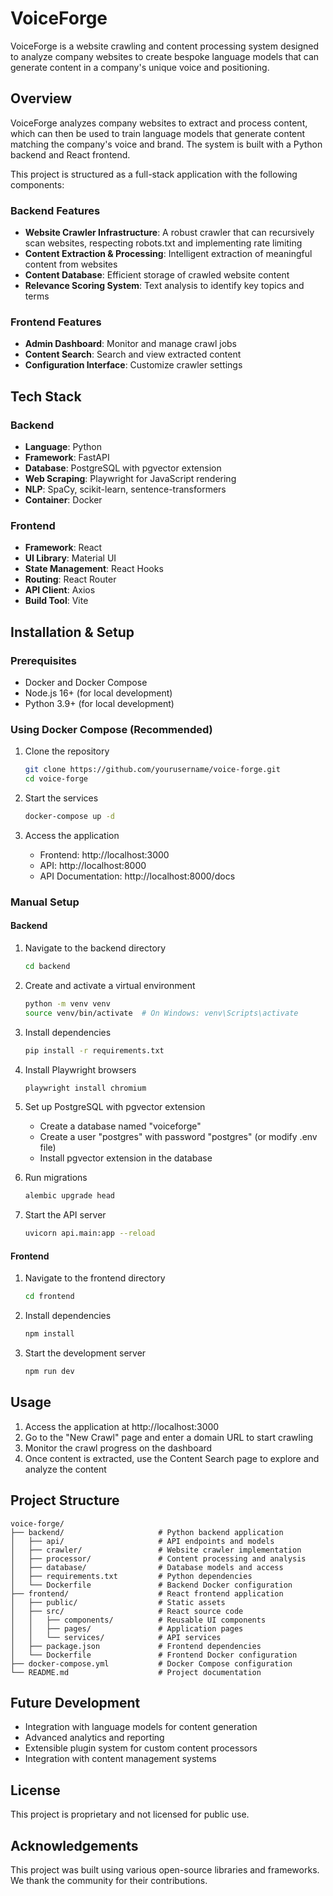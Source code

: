# VoiceForge

VoiceForge is a website crawling and content processing system designed to analyze company websites to create bespoke language models that can generate content in a company's unique voice and positioning.

## Overview

VoiceForge analyzes company websites to extract and process content, which can then be used to train language models that generate content matching the company's voice and brand. The system is built with a Python backend and React frontend.

This project is structured as a full-stack application with the following components:

### Backend Features
- **Website Crawler Infrastructure**: A robust crawler that can recursively scan websites, respecting robots.txt and implementing rate limiting
- **Content Extraction & Processing**: Intelligent extraction of meaningful content from websites
- **Content Database**: Efficient storage of crawled website content
- **Relevance Scoring System**: Text analysis to identify key topics and terms

### Frontend Features
- **Admin Dashboard**: Monitor and manage crawl jobs
- **Content Search**: Search and view extracted content
- **Configuration Interface**: Customize crawler settings

## Tech Stack

### Backend
- **Language**: Python
- **Framework**: FastAPI
- **Database**: PostgreSQL with pgvector extension
- **Web Scraping**: Playwright for JavaScript rendering
- **NLP**: SpaCy, scikit-learn, sentence-transformers
- **Container**: Docker

### Frontend
- **Framework**: React
- **UI Library**: Material UI
- **State Management**: React Hooks
- **Routing**: React Router
- **API Client**: Axios
- **Build Tool**: Vite

## Installation & Setup

### Prerequisites
- Docker and Docker Compose
- Node.js 16+ (for local development)
- Python 3.9+ (for local development)

### Using Docker Compose (Recommended)
1. Clone the repository
   ```bash
   git clone https://github.com/yourusername/voice-forge.git
   cd voice-forge
   ```

2. Start the services
   ```bash
   docker-compose up -d
   ```

3. Access the application
   - Frontend: http://localhost:3000
   - API: http://localhost:8000
   - API Documentation: http://localhost:8000/docs

### Manual Setup

#### Backend
1. Navigate to the backend directory
   ```bash
   cd backend
   ```

2. Create and activate a virtual environment
   ```bash
   python -m venv venv
   source venv/bin/activate  # On Windows: venv\Scripts\activate
   ```

3. Install dependencies
   ```bash
   pip install -r requirements.txt
   ```

4. Install Playwright browsers
   ```bash
   playwright install chromium
   ```

5. Set up PostgreSQL with pgvector extension
   - Create a database named "voiceforge"
   - Create a user "postgres" with password "postgres" (or modify .env file)
   - Install pgvector extension in the database

6. Run migrations
   ```bash
   alembic upgrade head
   ```

7. Start the API server
   ```bash
   uvicorn api.main:app --reload
   ```

#### Frontend
1. Navigate to the frontend directory
   ```bash
   cd frontend
   ```

2. Install dependencies
   ```bash
   npm install
   ```

3. Start the development server
   ```bash
   npm run dev
   ```

## Usage

1. Access the application at http://localhost:3000
2. Go to the "New Crawl" page and enter a domain URL to start crawling
3. Monitor the crawl progress on the dashboard
4. Once content is extracted, use the Content Search page to explore and analyze the content

## Project Structure

```
voice-forge/
├── backend/                     # Python backend application
│   ├── api/                     # API endpoints and models
│   ├── crawler/                 # Website crawler implementation
│   ├── processor/               # Content processing and analysis
│   ├── database/                # Database models and access
│   ├── requirements.txt         # Python dependencies
│   └── Dockerfile               # Backend Docker configuration
├── frontend/                    # React frontend application
│   ├── public/                  # Static assets
│   ├── src/                     # React source code
│   │   ├── components/          # Reusable UI components
│   │   ├── pages/               # Application pages
│   │   └── services/            # API services
│   ├── package.json             # Frontend dependencies
│   └── Dockerfile               # Frontend Docker configuration
├── docker-compose.yml           # Docker Compose configuration
└── README.md                    # Project documentation
```

## Future Development
- Integration with language models for content generation
- Advanced analytics and reporting
- Extensible plugin system for custom content processors
- Integration with content management systems

## License
This project is proprietary and not licensed for public use.

## Acknowledgements
This project was built using various open-source libraries and frameworks. We thank the community for their contributions.
